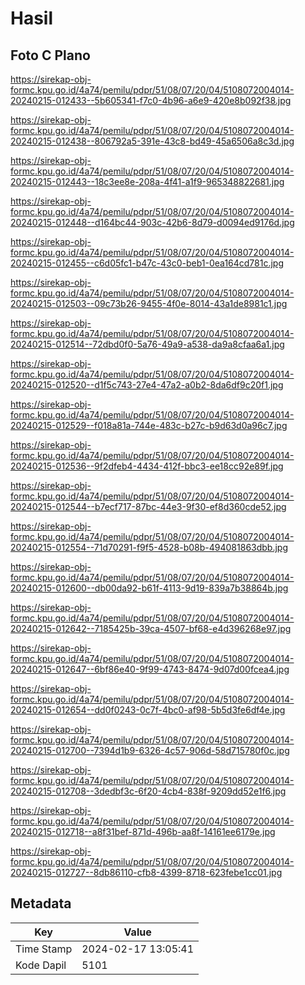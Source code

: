 # Hasil

## Foto C Plano

https://sirekap-obj-formc.kpu.go.id/4a74/pemilu/pdpr/51/08/07/20/04/5108072004014-20240215-012433--5b605341-f7c0-4b96-a6e9-420e8b092f38.jpg

https://sirekap-obj-formc.kpu.go.id/4a74/pemilu/pdpr/51/08/07/20/04/5108072004014-20240215-012438--806792a5-391e-43c8-bd49-45a6506a8c3d.jpg

https://sirekap-obj-formc.kpu.go.id/4a74/pemilu/pdpr/51/08/07/20/04/5108072004014-20240215-012443--18c3ee8e-208a-4f41-a1f9-965348822681.jpg

https://sirekap-obj-formc.kpu.go.id/4a74/pemilu/pdpr/51/08/07/20/04/5108072004014-20240215-012448--d164bc44-903c-42b6-8d79-d0094ed9176d.jpg

https://sirekap-obj-formc.kpu.go.id/4a74/pemilu/pdpr/51/08/07/20/04/5108072004014-20240215-012455--c6d05fc1-b47c-43c0-beb1-0ea164cd781c.jpg

https://sirekap-obj-formc.kpu.go.id/4a74/pemilu/pdpr/51/08/07/20/04/5108072004014-20240215-012503--09c73b26-9455-4f0e-8014-43a1de8981c1.jpg

https://sirekap-obj-formc.kpu.go.id/4a74/pemilu/pdpr/51/08/07/20/04/5108072004014-20240215-012514--72dbd0f0-5a76-49a9-a538-da9a8cfaa6a1.jpg

https://sirekap-obj-formc.kpu.go.id/4a74/pemilu/pdpr/51/08/07/20/04/5108072004014-20240215-012520--d1f5c743-27e4-47a2-a0b2-8da6df9c20f1.jpg

https://sirekap-obj-formc.kpu.go.id/4a74/pemilu/pdpr/51/08/07/20/04/5108072004014-20240215-012529--f018a81a-744e-483c-b27c-b9d63d0a96c7.jpg

https://sirekap-obj-formc.kpu.go.id/4a74/pemilu/pdpr/51/08/07/20/04/5108072004014-20240215-012536--9f2dfeb4-4434-412f-bbc3-ee18cc92e89f.jpg

https://sirekap-obj-formc.kpu.go.id/4a74/pemilu/pdpr/51/08/07/20/04/5108072004014-20240215-012544--b7ecf717-87bc-44e3-9f30-ef8d360cde52.jpg

https://sirekap-obj-formc.kpu.go.id/4a74/pemilu/pdpr/51/08/07/20/04/5108072004014-20240215-012554--71d70291-f9f5-4528-b08b-494081863dbb.jpg

https://sirekap-obj-formc.kpu.go.id/4a74/pemilu/pdpr/51/08/07/20/04/5108072004014-20240215-012600--db00da92-b61f-4113-9d19-839a7b38864b.jpg

https://sirekap-obj-formc.kpu.go.id/4a74/pemilu/pdpr/51/08/07/20/04/5108072004014-20240215-012642--7185425b-39ca-4507-bf68-e4d396268e97.jpg

https://sirekap-obj-formc.kpu.go.id/4a74/pemilu/pdpr/51/08/07/20/04/5108072004014-20240215-012647--6bf86e40-9f99-4743-8474-9d07d00fcea4.jpg

https://sirekap-obj-formc.kpu.go.id/4a74/pemilu/pdpr/51/08/07/20/04/5108072004014-20240215-012654--dd0f0243-0c7f-4bc0-af98-5b5d3fe6df4e.jpg

https://sirekap-obj-formc.kpu.go.id/4a74/pemilu/pdpr/51/08/07/20/04/5108072004014-20240215-012700--7394d1b9-6326-4c57-906d-58d715780f0c.jpg

https://sirekap-obj-formc.kpu.go.id/4a74/pemilu/pdpr/51/08/07/20/04/5108072004014-20240215-012708--3dedbf3c-6f20-4cb4-838f-9209dd52e1f6.jpg

https://sirekap-obj-formc.kpu.go.id/4a74/pemilu/pdpr/51/08/07/20/04/5108072004014-20240215-012718--a8f31bef-871d-496b-aa8f-14161ee6179e.jpg

https://sirekap-obj-formc.kpu.go.id/4a74/pemilu/pdpr/51/08/07/20/04/5108072004014-20240215-012727--8db86110-cfb8-4399-8718-623febe1cc01.jpg


## Metadata

| Key        | Value               |
| ---------- | ------------------- |
| Time Stamp | 2024-02-17 13:05:41 |
| Kode Dapil | 5101                |



